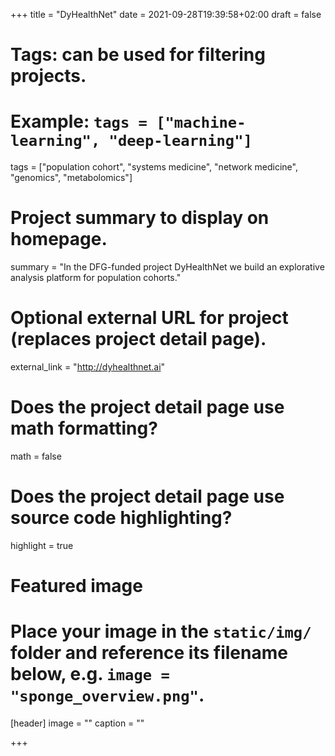+++
title = "DyHealthNet"
date = 2021-09-28T19:39:58+02:00
draft = false

# Tags: can be used for filtering projects.
# Example: `tags = ["machine-learning", "deep-learning"]`
tags = ["population cohort", "systems medicine", "network medicine", "genomics", "metabolomics"]

# Project summary to display on homepage.
summary = "In the DFG-funded project DyHealthNet we build an explorative analysis platform for population cohorts."

# Optional external URL for project (replaces project detail page).
external_link = "http://dyhealthnet.ai"

# Does the project detail page use math formatting?
math = false

# Does the project detail page use source code highlighting?
highlight = true

# Featured image
# Place your image in the `static/img/` folder and reference its filename below, e.g. `image = "sponge_overview.png"`.
[header]
image = ""
caption = ""

+++

